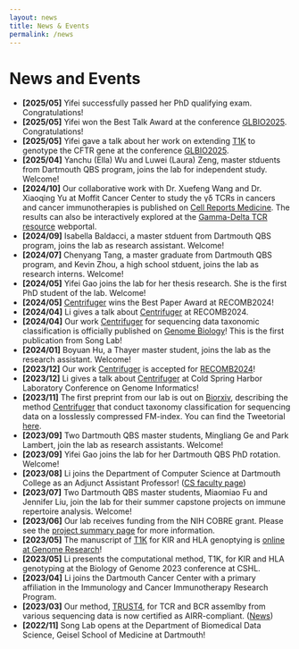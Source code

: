 ```yaml
---
layout: news
title: News & Events
permalink: /news
---
```


# News and Events
- **[2025/05]** Yifei successfully passed her PhD qualifying exam. Congratulations!
- **[2025/05]** Yifei won the Best Talk Award at the conference [GLBIO2025](https://www.iscb.org/glbio2025/home). Congratulations! 
- **[2025/05]** Yifei gave a talk about her work on extending [T1K](https://github.com/mourisl/T1K) to genotype the CFTR gene at the conference [GLBIO2025](https://www.iscb.org/glbio2025/home). 
- **[2025/04]** Yanchu (Ella) Wu and Luwei (Laura) Zeng, master stduents from Dartmouth QBS program, joins the lab for independent study. Welcome! 
- **[2024/10]** Our collaborative work with Dr. Xuefeng Wang and Dr. Xiaoqing Yu at Moffit Cancer Center to study the γδ TCRs in cancers and cancer immunotherapies is published on [Cell Reports Medicine](https://www.cell.com/cell-reports-medicine/fulltext/S2666-3791(24)00494-4). The results can also be interactively explored at the [Gamma-Delta TCR resource](https://gdt.moffitt.org/) webportal.
- **[2024/09]** Isabella Baldacci, a master stduent from Dartmouth QBS program, joins the lab as research assistant. Welcome!
- **[2024/07]** Chenyang Tang, a master graduate from Dartmouth QBS program, and Kevin Zhou, a high school stduent, joins the lab as research interns. Welcome! 
- **[2024/05]** Yifei Gao joins the lab for her thesis research. She is the first PhD student of the lab. Welcome! 
- **[2024/05]** [Centrifuger](https://github.com/mourisl/centrifuger) wins the Best Paper Award at RECOMB2024! 
- **[2024/04]** Li gives a talk about [Centrifuger](https://github.com/mourisl/centrifuger) at RECOMB2024.
- **[2024/04]** Our work [Centrifuger](https://github.com/mourisl/centrifuger) for sequencing data taxonomic classification is officially published on [Genome Biology](https://genomebiology.biomedcentral.com/articles/10.1186/s13059-024-03244-4)! This is the first publication from Song Lab!
- **[2024/01]** Boyuan Hu, a Thayer master student, joins the lab as the research assistant. Welcome!
- **[2023/12]** Our work [Centrifuger](https://www.biorxiv.org/content/10.1101/2023.11.15.567129v1) is accepted for [RECOMB2024](https://recomb.org/recomb2024/index.html)!
- **[2023/12]** Li gives a talk about [Centrifuger](https://www.biorxiv.org/content/10.1101/2023.11.15.567129v1) at Cold Spring Harbor Laboratory Conference on Genome Informatics! 
- **[2023/11]** The first preprint from our lab is out on [Biorxiv](https://www.biorxiv.org/content/10.1101/2023.11.15.567129v1), describing the method [Centrifuger](https://github.com/mourisl/centrifuger) that conduct taxonomy classification for sequencing data on a losslessly compressed FM-index. You can find the Tweetorial [here](https://twitter.com/mourisl/status/1725734485616918805). 
- **[2023/09]** Two Dartmouth QBS master students, Mingliang Ge and Park Lambert, join the lab as research assistants. Welcome!
- **[2023/09]** Yifei Gao joins the lab for her Dartmouth QBS PhD rotation. Welcome!
- **[2023/08]** Li joins the Department of Computer Science at Dartmouth College as an Adjunct Assistant Professor! ([CS faculty page](https://web.cs.dartmouth.edu/people/li-song))
- **[2023/07]** Two Dartmouth QBS master students, Miaomiao Fu and Jennifer Liu, join the lab for their summer capstone projects on immune repertoire analysis. Welcome!
- **[2023/06]** Our lab receives funding from the NIH COBRE grant. Please see the [project summary page](https://sites.dartmouth.edu/cqb/current-projects/predicting-tcr-and-bcr-specificity-to-microbiomes-by-massively-mining-rna-seq-samples/) for more information.
- **[2023/05]** The manuscript of [T1K](https://github.com/mourisl/T1K) for KIR and HLA genoptying is [online at Genome Research](https://genome.cshlp.org/content/early/2023/05/11/gr.277585.122.abstract#xref-corresp-1-1)!
- **[2023/05]** Li presents the computational method, T1K, for KIR and HLA genotyping at the Biology of Genome 2023 conference at CSHL.
- **[2023/04]** Li joins the Dartmouth Cancer Center with a primary affiliation in the Immunology and Cancer Immunotherapy Research Program.
- **[2023/03]** Our method, [TRUST4](https://github.com/liulab-dfci/TRUST4), for TCR and BCR assemlby from various sequencing data is now certified as AIRR-compliant. ([News](https://www.antibodysociety.org/airr-community/trust4-is-now-certified-as-airr-compliant/)) 
- **[2022/11]** Song Lab opens at the Department of Biomedical Data Science, Geisel School of Medicine at Dartmouth!
